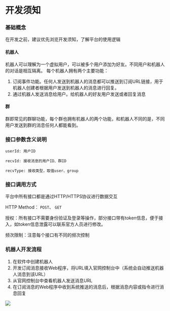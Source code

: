 # 开发须知

### 基础概念
在开发之前，建议优先浏览开发须知，了解平台的使用逻辑

#### 机器人
机器人可以理解为一个虚拟用户，可以被多个用户添加为好友。不同用户和机器人的对话是相互隔离。
每个机器人拥有两个主要功能：
1. 订阅事件功能。任何人发送到机器人的消息都可以推送到订阅URL链接，用于机器人创建者根据用户发送到机器人的消息进行回复。
2. 通过机器人发送消息给用户。给机器人的好友用户发送或者回复消息

#### 群
群即常见的群聊功能，每个群也拥有机器人的两个功能，和机器人不同的是，不同用户发送到群的消息任何人都能看到。

### 接口参数含义说明
` userId: 用户ID `

`recvId: 接收消息的用户ID、群ID`

`recvType: 接收类型，取值user、group`

### 接口调用方式
平台中所有接口都是通过HTTP/HTTPS协议进行数据交互

HTTP Method： `POST`、 `GET`

授权：所有接口不需要身份验证及登录等操作，部分接口带有token信息，便于接入，如token信息泄露可以联系官方人员进行修改。

频次限制：注意每个接口有不同的频次控制

### 机器人开发流程
1. 在软件中创建机器人
2. 开发订阅消息接收Web程序，将URL填入官网控制台中（系统会自动推送机器人消息到该URL）
3. 从官网控制台中查看机器人发送消息URL
4. 在订阅消息的Web程序中收到系统推送的消息后，根据消息内容或指令进行消息回复

![](https://chat-img.jwznb.com/FrpwZH4_AGfiri5BE7IVT5htv5d5)